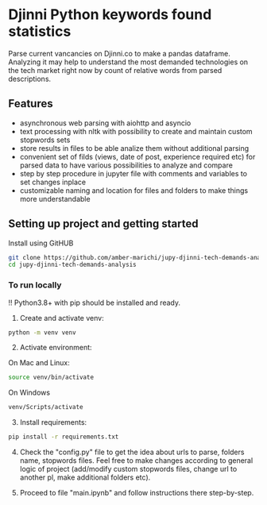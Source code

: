 # Djinni Python keywords found statistics
Parse current vancancies on Djinni.co to make a pandas dataframe. Analyzing it may help to understand the most demanded technologies on the tech market right now by count of relative words from parsed descriptions.

## Features

- asynchronous web parsing with aiohttp and asyncio
- text processing with nltk with possibility to create and maintain custom stopwords sets
- store results in files to be able analize them without additional parsing
- convenient set of filds (views, date of post, experience required etc) for parsed data to have various possibilities to analyze and compare
- step by step procedure in jupyter file with comments and variables to set changes inplace
- customizable naming and location for files and folders to make things more understandable


## Setting up project and getting started

Install using GitHUB
```sh
git clone https://github.com/amber-marichi/jupy-djinni-tech-demands-analysis.git
cd jupy-djinni-tech-demands-analysis
```

### To run locally

!! Python3.8+ with pip should be installed and ready.

1. Create and activate venv:
```sh
python -m venv venv
```

2. Activate environment:

On Mac and Linux:
```sh
source venv/bin/activate
```
On Windows
```sh
venv/Scripts/activate
```

3. Install requirements:

```sh
pip install -r requirements.txt
```

4. Check the "config.py" file to get the idea about urls to parse, folders name, stopwords files. Feel free to make changes according to general logic of project (add/modify custom stopwords files, change url to another pl, make additional folders etc).

5. Proceed to file "main.ipynb" and follow instructions there step-by-step.
